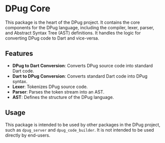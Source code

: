 # DPug Core

This package is the heart of the DPug project. It contains the core components for the DPug language, including the compiler, lexer, parser, and Abstract Syntax Tree (AST) definitions. It handles the logic for converting DPug code to Dart and vice-versa.

## Features

- **DPug to Dart Conversion**: Converts DPug source code into standard Dart code.
- **Dart to DPug Conversion**: Converts standard Dart code into DPug syntax.
- **Lexer**: Tokenizes DPug source code.
- **Parser**: Parses the token stream into an AST.
- **AST**: Defines the structure of the DPug language.

## Usage

This package is intended to be used by other packages in the DPug project, such as `dpug_server` and `dpug_code_builder`. It is not intended to be used directly by end-users.